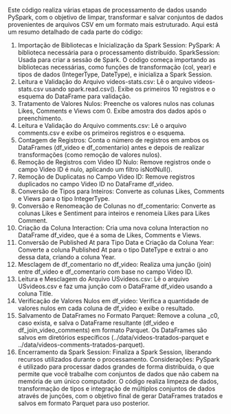 Este código realiza várias etapas de processamento de dados usando PySpark, com o objetivo de limpar, transformar e salvar conjuntos de dados provenientes de arquivos CSV em um formato mais estruturado. Aqui está um resumo detalhado de cada parte do código:

1. Importação de Bibliotecas e Inicialização da Spark Session:
PySpark: A biblioteca necessária para o processamento distribuído.
SparkSession: Usada para criar a sessão de Spark.
O código começa importando as bibliotecas necessárias, como funções de transformação (col, year) e tipos de dados (IntegerType, DateType), e inicializa a Spark Session.
2. Leitura e Validação do Arquivo videos-stats.csv:
Lê o arquivo videos-stats.csv usando spark.read.csv().
Exibe os primeiros 10 registros e o esquema do DataFrame para validação.
3. Tratamento de Valores Nulos:
Preenche os valores nulos nas colunas Likes, Comments e Views com 0.
Exibe amostra dos dados após o preenchimento.
4. Leitura e Validação do Arquivo comments.csv:
Lê o arquivo comments.csv e exibe os primeiros registros e o esquema.
5. Contagem de Registros:
Conta o número de registros em ambos os DataFrames (df_video e df_comentario) antes e depois de realizar transformações (como remoção de valores nulos).
6. Remoção de Registros com Video ID Nulo:
Remove registros onde o campo Video ID é nulo, aplicando um filtro isNotNull().
7. Remoção de Duplicatas no Campo Video ID:
Remove registros duplicados no campo Video ID no DataFrame df_video.
8. Conversão de Tipos para Inteiros:
Converte as colunas Likes, Comments e Views para o tipo IntegerType.
9. Conversão e Renomeação de Colunas no df_comentario:
Converte as colunas Likes e Sentiment para inteiros e renomeia Likes para Likes Comment.
10. Criação da Coluna Interaction:
Cria uma nova coluna Interaction no DataFrame df_video, que é a soma de Likes, Comments e Views.
11. Conversão de Published At para Tipo Data e Criação da Coluna Year:
Converte a coluna Published At para o tipo DateType e extrai o ano dessa data, criando a coluna Year.
12. Mesclagem de df_comentario no df_video:
Realiza uma junção (join) entre df_video e df_comentario com base no campo Video ID.
13. Leitura e Mesclagem do Arquivo USvideos.csv:
Lê o arquivo USvideos.csv e faz uma junção com o DataFrame df_video usando a coluna Title.
14. Verificação de Valores Nulos em df_video:
Verifica a quantidade de valores nulos em cada coluna de df_video e exibe o resultado.
15. Salvamento de DataFrames no Formato Parquet:
Remove a coluna _c0, caso exista, e salva o DataFrame resultante (df_video e df_join_video_comments) em formato Parquet.
Os DataFrames são salvos em diretórios específicos (../data/videos-tratados-parquet e ../data/videos-comments-tratados-parquet).
16. Encerramento da Spark Session:
Finaliza a Spark Session, liberando recursos utilizados durante o processamento.
Considerações:
PySpark é utilizado para processar dados grandes de forma distribuída, o que permite que você trabalhe com conjuntos de dados que não cabem na memória de um único computador.
O código realiza limpeza de dados, transformação de tipos e integração de múltiplos conjuntos de dados através de junções, com o objetivo final de gerar DataFrames tratados e salvos em formato Parquet para uso posterior.
